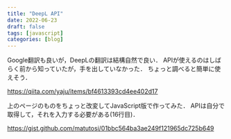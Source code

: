 ```yaml
---
title: "DeepL API"
date: 2022-06-23
draft: false
tags: [javascript]
categories: [blog]
---
```


Google翻訳も良いが，DeepLの翻訳は結構自然で良い．
APIが使えるのはしばらく前から知っていたが，手を出していなかった．
ちょっと調べると簡単に使えそう．

https://qiita.com/yaju/items/bf4613393cd4ee402d17

上のページのものをちょっと改変してJavaScript版で作ってみた．
APIは自分で取得して，それを入力する必要がある(16行目)．

https://gist.github.com/matutosi/01bbc564ba3ae249f121965dc725b649
